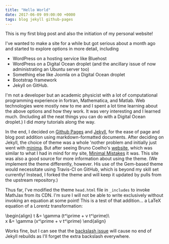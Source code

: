 ```yaml
---
title: "Hello World"
date: 2017-06-09 09:00:00 +0000
tags: blog jekyll github-pages
---
```


This is my first blog post and also the initiation of my personal website!

I've wanted to make a site for a while but got serious about a month ago and started to explore options in more detail, including
+ WordPress on a hosting service like Bluehost
+ WordPress on a Digital Ocean droplet (and the ancillary issue of now administrating an Ubuntu server too)
+ Something else like Joomla on a Digital Ocean droplet
+ Bootstrap framework
+ Jekyll on GitHub.

I'm not a developer but an academic physicist with a lot of computational programming experience in fortran, Mathematica, and Matlab. Web technologies were mostly new to me and I spent a lot time learning about the above options and how they work. It was very interesting and I learned much. (Including all the neat things you can do with a Digital Ocean droplet.) I did *many* tutorials along the way.

In the end, I decided on [Github Pages](https://pages.github.com) and [Jekyll](https://jekyllrb.com), for the ease of page and blog post addition using markdown-formatted documents. After deciding on Jekyll, the choice of theme was a whole 'nother problem and initially just went with [minima](https://github.com/jekyll/minima). But after seeing Bruno Coelho's [website](https://4brunu.github.io/), which was similar to what I had in mind for my site, [Minimal Mistakes](https://mmistakes.github.io/minimal-mistakes/) it was. This site was also a good source for more information about using the theme. (We implement the theme differently, however. His use of the Gem-based theme would necessitate using Travis-CI on GitHub, which is beyond my skill set currently! Instead, I forked the theme and will keep it updated by pulls from the upstream repository.)

Thus far, I've modified the theme `head.html` file in `_includes` to invoke MathJax from its CDN. I'm sure I will not be able to write exclusively without invoking an equation at some point! This is a test of that addition... a LaTeX equation of a Lorentz transformation:

\\begin{align}
t &= \gamma (t^\prime + v t^\prime)\\\
x &= \gamma (x^\prime + v t^\prime)
\\end{align}

Works fine, but I can see that the [backslash issue](http://docs.mathjax.org/en/latest/tex.html#tex-and-latex-math-delimiters) will cause no end of Jekyll rebuilds as I'll forget the extra backslash everywhere.
